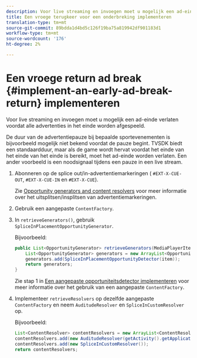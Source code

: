 ```yaml
---
description: Voor live streaming en invoegen moet u mogelijk een ad-einde verlaten voordat alle advertenties in het einde worden afgespeeld.
title: Een vroege terugkeer voor een onderbreking implementeren
translation-type: tm+mt
source-git-commit: 89bdda1d4bd5c126f19ba75a819942df901183d1
workflow-type: tm+mt
source-wordcount: '176'
ht-degree: 2%

---
```



# Een vroege return ad break {#implement-an-early-ad-break-return} implementeren

Voor live streaming en invoegen moet u mogelijk een ad-einde verlaten voordat alle advertenties in het einde worden afgespeeld.

De duur van de advertentiepauze bij bepaalde sportevenementen is bijvoorbeeld mogelijk niet bekend voordat de pauze begint. TVSDK biedt een standaardduur, maar als de game wordt hervat voordat het einde van het einde van het einde is bereikt, moet het ad-einde worden verlaten. Een ander voorbeeld is een noodsignaal tijdens een pauze in een live stream.

1. Abonneren op de splice out/in-advertentiemarkeringen ( `#EXT-X-CUE-OUT`, `#EXT-X-CUE-IN` en `#EXT-X-CUE`).

   Zie [Opportunity generators and content resolvers](../../../tvsdk-1.4-for-android/content-resolver/android-1.4-content-resolver-about.md) voor meer informatie over het uitsplitsen/insplitsen van advertentiemarkeringen.
1. Gebruik een aangepaste `ContentFactory`.
1. In `retrieveGenerators()`, gebruik `SpliceInPlacementOpportunityGenerator`.

   Bijvoorbeeld:

   ```java
   public List<OpportunityGenerator> retrieveGenerators(MediaPlayerItem item) { 
       List<OpportunityGenerator> generators = new ArrayList<OpportunityGenerator>(); 
       generators.add(SpliceInPlacementOpportunityDetector(item)); 
       return generators; 
   }
   ```

   Zie stap 1 in [Een aangepaste opportuniteitsdetector implementeren](../../../tvsdk-1.4-for-android/content-resolver/android-1.4-opp-detector-impl.md) voor meer informatie over het gebruik van een aangepaste `ContentFactory`.

1. Implementeer `retrieveResolvers` op dezelfde aangepaste `ContentFactory` en neem `AuditudeResolver` en `SpliceInCustomResolver` op.

   Bijvoorbeeld:

   ```java
   List<ContentResolver> contentResolvers = new ArrayList<ContentResolver>(); 
   contentResolvers.add(new AuditudeResolver(getActivity().getApplicationContext())); 
   contentResolvers.add(new SpliceInCustomResolver()); 
   return contentResolvers;
   ```

